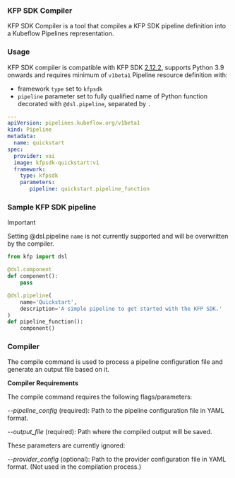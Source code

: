 ### KFP SDK Compiler

KFP SDK Compiler is a tool that compiles a KFP SDK pipeline definition into a Kubeflow Pipelines representation.

### Usage

KFP SDK compiler is compatible with KFP SDK [2.12.2](https://kubeflow-pipelines.readthedocs.io/en/sdk-2.12.1/), supports Python 3.9 onwards and requires minimum of `v1beta1` Pipeline resource definition with:
- framework `type` set to `kfpsdk`
- `pipeline` parameter set to fully qualified name of Python function decorated with `@dsl.pipeline`, separated by `.`

```yaml
---
apiVersion: pipelines.kubeflow.org/v1beta1
kind: Pipeline
metadata:
  name: quickstart
spec:
  provider: vai
  image: kfpsdk-quickstart:v1
  framework:
    type: kfpsdk
    parameters:
       pipeline: quickstart.pipeline_function
```

### Sample KFP SDK pipeline

> [!IMPORTANT]
> Setting @dsl.pipeline `name` is not currently supported and will be overwritten by the compiler.

```python
from kfp import dsl

@dsl.component
def component():
    pass

@dsl.pipeline(
    name='Quickstart',
    description='A simple pipeline to get started with the KFP SDK.'
)
def pipeline_function():
    component()
```

### Compiler
The compile command is used to process a pipeline configuration file and generate an output file based on it.

**Compiler Requirements**

The compile command requires the following flags/parameters:

*--pipeline_config* (required): Path to the pipeline configuration file in YAML format.

*--output_file* (required): Path where the compiled output will be saved.

These parameters are currently ignored:

*--provider_config* (optional): Path to the provider configuration file in YAML format. (Not used in the compilation process.)